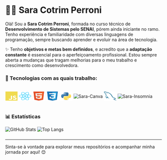 # 👩‍💻 Sara Cotrim Perroni

Olá! Sou a **Sara Cotrim Perroni**, formada no curso técnico de **Desenvolvimento de Sistemas pelo SENAI**, pórem ainda iniciante no ramo. Tenho experiência e familiaridade com diversas linguagens de programação, sempre buscando aprender e evoluir na área de tecnologia.

✨ Tenho **objetivos e metas bem definidos**, e acredito que a **adaptação constante** é essencial para o aperfeiçoamento profissional. Estou sempre aberta a mudanças que tragam melhorias para o meu trabalho e crescimento como desenvolvedora.

### 🚀 Tecnologias com as quais trabalho:
<div style="display: inline_block"><br>
  <img align="center" alt="Sara-Js" height="30" width="40" src="https://raw.githubusercontent.com/devicons/devicon/master/icons/javascript/javascript-plain.svg">
  <img align="center" alt="Sara-React" height="30" width="40" src="https://raw.githubusercontent.com/devicons/devicon/master/icons/react/react-original.svg">
  <img align="center" alt="Sara-HTML" height="30" width="40" src="https://raw.githubusercontent.com/devicons/devicon/master/icons/html5/html5-original.svg">
  <img align="center" alt="Sara-CSS" height="30" width="40" src="https://raw.githubusercontent.com/devicons/devicon/master/icons/css3/css3-original.svg">
  <img align="center" alt="Sara-Python" height="30" width="40" src="https://raw.githubusercontent.com/devicons/devicon/master/icons/python/python-original.svg">
  <img align="center" alt="Sara-Canva" height="30" width="40" src="https://cdn.jsdelivr.net/gh/devicons/devicon/icons/canva/canva-original.svg">
  <img align="center" alt="Sara-MySQL" height="30" width="40" src="https://raw.githubusercontent.com/devicons/devicon/master/icons/mysql/mysql-original.svg">
  <img align="center" alt="Sara-Insomnia" height="30" width="40" src="https://raw.githubusercontent.com/get-icon/geticon/master/icons/insomnia.svg">
</div>
<br>

### 📊 Estatísticas

<div>
  <img 
    alt="GitHub Stats" 
    height="200" 
    style="padding-bottom: 10px;" 
    src="https://github-readme-stats.vercel.app/api?username=saraaa321&show_icons=true&theme=tokyonight&include_all_commits=false&locale=pt-br" 
  />
  <img 
    alt="Top Langs" 
    height="200" 
    src="https://github-readme-stats.vercel.app/api/top-langs/?username=saraaa321&theme=tokyonight&layout=compact&custom_title=Tecnologias&langs_count=9" 
  />
</div>

<hr>

<p style="display: grid;">Sinta-se à vontade para explorar meus repositórios e acompanhar minha jornada por aqui! 😊</p>

